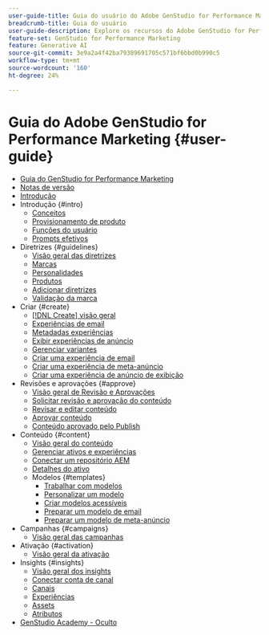 ```yaml
---
user-guide-title: Guia do usuário do Adobe GenStudio for Performance Marketing
breadcrumb-title: Guia do usuário
user-guide-description: Explore os recursos do Adobe GenStudio for Performance Marketing. Saiba como criar rapidamente ativos de marca, gerar variações e otimizar experiências.
feature-set: GenStudio for Performance Marketing
feature: Generative AI
source-git-commit: 3e9a2a4f42ba79389691705c571bf6bbd0b990c5
workflow-type: tm+mt
source-wordcount: '160'
ht-degree: 24%

---
```



# Guia do Adobe GenStudio for Performance Marketing {#user-guide}

+ [Guia do GenStudio for Performance Marketing](home.md)
+ [Notas de versão](release-notes.md)
+ [Introdução](get-started.md)
+ Introdução {#intro}
   + [Conceitos](concepts.md)
   + [Provisionamento de produto](product-provisioning.md)
   + [Funções do usuário](user-roles.md)
   + [Prompts efetivos](effective-prompts.md)
+ Diretrizes {#guidelines}
   + [Visão geral das diretrizes](guidelines/overview.md)
   + [Marcas](guidelines/brands.md)
   + [Personalidades](guidelines/personas.md)
   + [Produtos](guidelines/products.md)
   + [Adicionar diretrizes](guidelines/add-guidelines.md)
   + [Validação da marca](guidelines/brand-validation.md)
+ Criar {#create}
   + [[!DNL Create] visão geral](create/overview.md)
   + [Experiências de email](create/email-experiences.md)
   + [Metadadas experiências](create/meta-experiences.md)
   + [Exibir experiências de anúncio](create/display-ad-experiences.md)
   + [Gerenciar variantes](create/manage-variants.md)
   + [Criar uma experiência de email](create/create-email-experience.md)
   + [Criar uma experiência de meta-anúncio](create/create-meta-ad.md)
   + [Criar uma experiência de anúncio de exibição](create/create-display-ad.md)
+ Revisões e aprovações {#approve}
   + [Visão geral de Revisão e Aprovações](approvals/overview.md)
   + [Solicitar revisão e aprovação do conteúdo](approvals/request-review.md)
   + [Revisar e editar conteúdo](approvals/review-and-edit.md)
   + [Aprovar conteúdo](approvals/approve-content.md)
   + [Conteúdo aprovado pelo Publish](approvals/publish-content.md)
+ Conteúdo {#content}
   + [Visão geral do conteúdo](content/overview.md)
   + [Gerenciar ativos e experiências](content/manage-assets.md)
   + [Conectar um repositório AEM](content/connect-aem-repo.md)
   + [Detalhes do ativo](content/asset-details.md)
   + Modelos {#templates}
      + [Trabalhar com modelos](content/use-templates.md)
      + [Personalizar um modelo](content/customize-template.md)
      + [Criar modelos acessíveis](content/accessibility-for-templates.md)
      + [Preparar um modelo de email](content/email-template.md)
      + [Preparar um modelo de meta-anúncio](content/meta-template.md)
+ Campanhas {#campaigns}
   + [Visão geral das campanhas](campaigns/overview.md)
+ Ativação {#activation}
   + [Visão geral da ativação](activation/overview.md)
+ Insights {#insights}
   + [Visão geral dos insights](insights/overview.md)
   + [Conectar conta de canal](insights/connect-channel.md)
   + [Canais](insights/channels.md)
   + [Experiências](insights/experiences.md)
   + [Assets](insights/assets.md)
   + [Atributos](insights/attributes.md)
+ [GenStudio Academy - Oculto](genstudioacademy.md)
